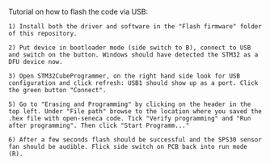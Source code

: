 Tutorial on how to flash the code via USB:

    1) Install both the driver and software in the "Flash firmware" folder of this repository.

    2) Put device in bootloader mode (side switch to B), connect to USB and switch on the button. Windows should have detected the STM32 as a DFU device now.

    3) Open STM32CubeProgrammer, on the right hand side look for USB configuration and click refresh: USB1 should show up as a port. Click the green button "Connect".

    5) Go to "Erasing and Programming" by clicking on the header in the top left. Under "File path" browse to the location where you saved the .hex file with open-seneca code. Tick "Verify programming" and "Run after programming". Then click "Start Programm..."
    
    6) After a few seconds flash should be successful and the SPS30 sensor fan should be audible. Flick side switch on PCB back into run mode (R).